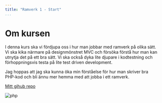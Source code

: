 ```yaml
---
title: "Ramverk 1 - Start"
...
```

Om kursen
=========================

I denna kurs ska vi fördjupa oss i hur man jobbar med ramverk på olika sätt. Vi ska kika närmare på designmönstret MVC och försöka förstå hur man kan utnytja det på ett bra sätt. Vi ska också dyka lite djupare i kodtestning och förhoppningsvis testa på lite test driven development.

Jag hoppas att jag ska kunna öka min förståelse för hur man skriver bra PHP-kod och bli ännu mer hemma med att jobba i ett ramverk.

[Mitt gihub repo](http://github.com/barelydead/framework1)

![php](image/php.png?w=1000)
